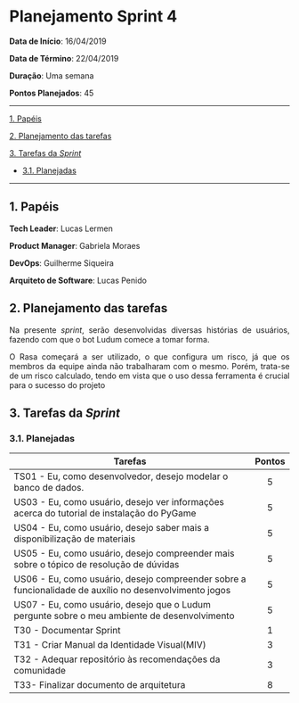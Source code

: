 # Planejamento Sprint 4

**Data de Início**: 16/04/2019

**Data de Término**: 22/04/2019

**Duração**: Uma semana

**Pontos Planejados**: 45

-------

[1. Papéis](#_1-papéis)

[2. Planejamento das tarefas](#_2-planejamento-das-tarefas)

[3. Tarefas da _Sprint_](#_3-tarefas-da-sprint)  

  * [3.1. Planejadas](#_31-planejadas)

-------

## 1. Papéis

**Tech Leader**: Lucas Lermen

**Product Manager**: Gabriela Moraes

**DevOps**: Guilherme Siqueira

**Arquiteto de Software**: Lucas Penido


## 2. Planejamento das tarefas

<p align = "justify"> Na presente <i>sprint</i>, serão desenvolvidas diversas histórias de usuários, fazendo com que o bot Ludum comece a tomar forma.</p>
<p align = "justify"> O Rasa começará a ser utilizado, o que configura um risco, já que os membros da equipe ainda não trabalharam com o mesmo. Porém, trata-se de um risco calculado, tendo em vista que o uso dessa ferramenta é crucial para o sucesso do projeto </p>


## 3. Tarefas da _Sprint_

### 3.1. Planejadas

|Tarefas|Pontos|
|-|:--:|
| TS01 - Eu, como desenvolvedor, desejo modelar o banco de dados.| 5 |
| US03 - Eu, como usuário, desejo ver informações acerca do tutorial de instalação do PyGame| 5 |
| US04 - Eu, como usuário, desejo saber mais a disponibilização de materiais | 5 |
| US05 - Eu, como usuário, desejo compreender mais sobre o tópico de resolução de dúvidas  | 5 |
| US06 - Eu, como usuário, desejo compreender sobre a funcionalidade de auxílio no desenvolvimento jogos | 5 |
| US07 - Eu, como usuário, desejo que o Ludum pergunte sobre o meu ambiente de desenvolvimento | 5 |
| T30 - Documentar Sprint | 1 |
| T31 - Criar Manual da Identidade Visual(MIV) | 3 |
| T32 - Adequar repositório às recomendações da comunidade| 3 |
| T33- Finalizar documento de arquitetura | 8 |

